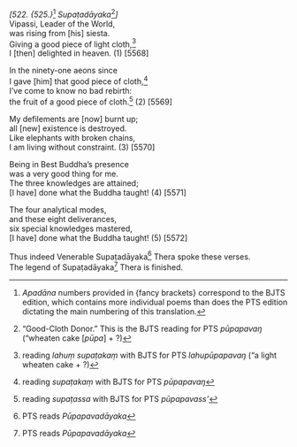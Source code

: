*\[522. {525.}*[^1] *Supaṭadāyaka*[^2]*\]*  
Vipassi, Leader of the World,  
was rising from \[his\] siesta.  
Giving a good piece of light cloth,[^3]  
I \[then\] delighted in heaven. (1) \[5568\]

In the ninety-one aeons since  
I gave \[him\] that good piece of cloth,[^4]  
I’ve come to know no bad rebirth:  
the fruit of a good piece of cloth.[^5] (2) \[5569\]

My defilements are \[now\] burnt up;  
all \[new\] existence is destroyed.  
Like elephants with broken chains,  
I am living without constraint. (3) \[5570\]

Being in Best Buddha’s presence  
was a very good thing for me.  
The three knowledges are attained;  
\[I have\] done what the Buddha taught! (4) \[5571\]

The four analytical modes,  
and these eight deliverances,  
six special knowledges mastered,  
\[I have\] done what the Buddha taught! (5) \[5572\]

Thus indeed Venerable Supaṭadāyaka[^6] Thera spoke these verses.  
The legend of Supaṭadāyaka[^7] Thera is finished.  
[^1]: *Apadāna* numbers provided in {fancy brackets} correspond to the
    BJTS edition, which contains more individual poems than does the PTS
    edition dictating the main numbering of this translation.  
[^2]: “Good-Cloth Donor.” This is the BJTS reading for PTS *pūpapavaŋ*
    (“wheaten cake \[*pūpa*\] + ?)  
[^3]: reading *lahuṃ supaṭakaṃ* with BJTS for PTS *lahupūpapavaŋ* (“a
    light wheaten cake + ?)  
[^4]: reading *supaṭakaṃ* with BJTS for PTS *pūpapavaŋ*  
[^5]: reading *supaṭassa* with BJTS for PTS *pūpapavass’*  
[^6]: PTS reads *Pūpapavadāyaka*  
[^7]: PTS reads *Pūpapavadāyaka*
